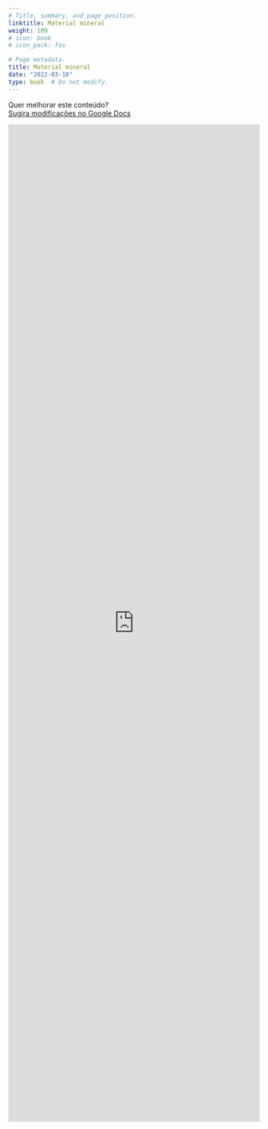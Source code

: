 ```yaml
---
# Title, summary, and page position.
linktitle: Material mineral
weight: 109
# icon: book
# icon_pack: fas

# Page metadata.
title: Material mineral
date: "2022-03-18"
type: book  # Do not modify.
---
```


Quer melhorar este conteúdo?<br>
[<i class="fa fa-edit" aria-hidden="true"></i> Sugira modificações no Google Docs][edit]

[edit]: https://docs.google.com/document/d/1GqFFPjKs3MjBzJ0Dd3abwTgTN20VW7t0RXZZgHV77og/edit?usp=sharing

<iframe frameborder="0" style="width: 100%; height: 2000px" src="https://docs.google.com/document/d/e/2PACX-1vQauj5oPll_D5xb6MZXtyn6z4MR-k7GroCLYaAqsRLeEb9oZ_cPSOPYaBPVf1wvy_NZSjcKNTgl5x7O/pub?embedded=true"></iframe>
